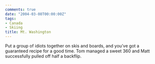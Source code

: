 ```yaml
---
comments: true
date: "2004-03-08T00:00:00Z"
tags:
- Canada
- Skiing
title: Mt. Washington
---
```


Put a group of idiots together on skis and boards, and you’ve got a guaranteed
recipe for a good time. Tom managed a sweet 360 and Matt successfully pulled
off half a backflip.
